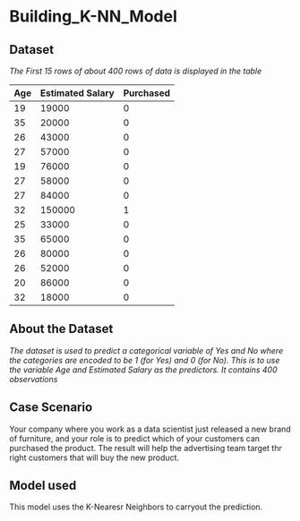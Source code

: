 # Building_K-NN_Model

## Dataset
_The First 15 rows of about 400 rows of data is displayed in the table_

|Age|	Estimated Salary|	Purchased|
|----|-----------------|---------|
|19|	19000|	0|
|35	|20000	|0|
|26|	43000|	0|
|27	|57000	|0|
|19|	76000|	0|
|27	|58000	|0|
|27|	84000|	0|
|32	|150000	|1|
|25|	33000|	0|
|35	|65000	|0|
|26|	80000|	0|
|26	|52000	|0|
|20|	86000|	0|
|32	|18000	|0|

## About the Dataset
_The dataset is used to predict a categorical variable of Yes and No where the categories are encoded to be 1 (for Yes) and 0 (for No). This is to use the variable Age and Estimated Salary as the predictors. It contains 400 observations_

## Case Scenario
Your company where you work as a data scientist just released a new brand of furniture, and your role is to predict which of your customers can purchased the product. The result will help the advertising team target thr right customers that will buy the new product.

## Model used
This model uses the K-Nearesr Neighbors to carryout the prediction.

